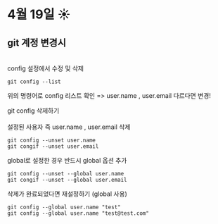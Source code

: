 # 4월 19일 ☀️

<h2>git 계정 변경시 </h2><br/>
 config 설정에서 수정 및 삭제

```
git config --list
```

위의 명령어로 config 리스트 확인 => user.name , user.email 다르다면 변경!<br/>

git config 삭제하기 <br/><br/>
설정된 사용자 즉 user.name , user.email 삭제

```
git config --unset user.name
git congif --unset user.email
```

global로 설정한 경우 반드시 global 옵션 추가

```
git config --unset --global user.name
git congif --unset --global user.email
```

삭제가 완료되었다면 재설정하기 (global 사용)

```
git config --global user.name "test"
git config --global user.name "test@test.com"

```
